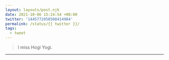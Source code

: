 ```yaml
---
layout: layouts/post.njk
date: 2021-10-06 15:24:54 +00:00
twitter: '1445772058508414984'
permalink: /status/{{ twitter }}/
tags: 
  - tweet
---
```


> I miss Hogi Yogi.

---
